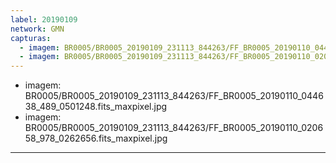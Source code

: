 ```yaml
---
label: 20190109
network: GMN
capturas:
  - imagem: BR0005/BR0005_20190109_231113_844263/FF_BR0005_20190110_044638_489_0501248.fits_maxpixel.jpg
  - imagem: BR0005/BR0005_20190109_231113_844263/FF_BR0005_20190110_020658_978_0262656.fits_maxpixel.jpg
---
```

  - imagem: BR0005/BR0005_20190109_231113_844263/FF_BR0005_20190110_044638_489_0501248.fits_maxpixel.jpg
  - imagem: BR0005/BR0005_20190109_231113_844263/FF_BR0005_20190110_020658_978_0262656.fits_maxpixel.jpg
---
